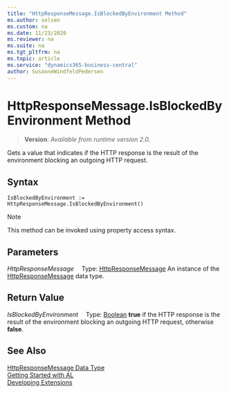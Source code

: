 ```yaml
---
title: "HttpResponseMessage.IsBlockedByEnvironment Method"
ms.author: solsen
ms.custom: na
ms.date: 11/23/2020
ms.reviewer: na
ms.suite: na
ms.tgt_pltfrm: na
ms.topic: article
ms.service: "dynamics365-business-central"
author: SusanneWindfeldPedersen
---
```

[//]: # (START>DO_NOT_EDIT)
[//]: # (IMPORTANT:Do not edit any of the content between here and the END>DO_NOT_EDIT.)
[//]: # (Any modifications should be made in the .xml files in the ModernDev repo.)
# HttpResponseMessage.IsBlockedByEnvironment Method
> **Version**: _Available from runtime version 2.0._

Gets a value that indicates if the HTTP response is the result of the environment blocking an outgoing HTTP request.


## Syntax
```
IsBlockedByEnvironment :=   HttpResponseMessage.IsBlockedByEnvironment()
```
> [!NOTE]
> This method can be invoked using property access syntax.

## Parameters
*HttpResponseMessage*
&emsp;Type: [HttpResponseMessage](httpresponsemessage-data-type.md)
An instance of the [HttpResponseMessage](httpresponsemessage-data-type.md) data type.

## Return Value
*IsBlockedByEnvironment*
&emsp;Type: [Boolean](../boolean/boolean-data-type.md)
**true** if the HTTP response is the result of the environment blocking an outgoing HTTP request, otherwise **false**.


[//]: # (IMPORTANT: END>DO_NOT_EDIT)
## See Also
[HttpResponseMessage Data Type](httpresponsemessage-data-type.md)  
[Getting Started with AL](../../devenv-get-started.md)  
[Developing Extensions](../../devenv-dev-overview.md)